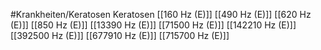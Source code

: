 #Krankheiten/Keratosen
Keratosen
[[160 Hz (E)]]
[[490 Hz (E)]]
[[620 Hz (E)]]
[[850 Hz (E)]]
[[13390 Hz (E)]]
[[71500 Hz (E)]]
[[142210 Hz (E)]]
[[392500 Hz (E)]]
[[677910 Hz (E)]]
[[715700 Hz (E)]]